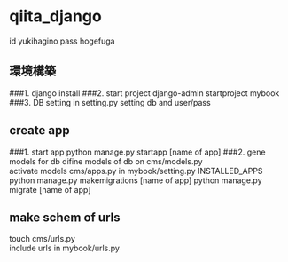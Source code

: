 # qiita_django
id
yukihagino
pass
hogefuga

## 環境構築
###1. django install
###2. start project
django-admin startproject mybook
###3. DB setting in setting.py
setting db and user/pass
## create app
###1. start app
python manage.py startapp [name of app]
###2. gene models for db
difine models of db on cms/models.py  
activate models cms/apps.py in mybook/setting.py INSTALLED_APPS  
python manage.py makemigrations [name of app]
python manage.py migrate [name of app]

## make schem of urls
touch cms/urls.py  
include urls in mybook/urls.py